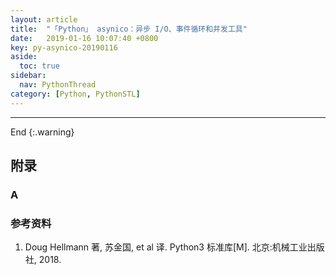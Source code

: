 ```yaml
---
layout: article
title:  "「Python」 asynico：异步 I/O、事件循环和并发工具"
date:   2019-01-16 10:07:40 +0800
key: py-asynico-20190116
aside:
  toc: true
sidebar:
  nav: PythonThread
category: [Python, PythonSTL]
---
```



-------------------  
 End
{:.warning}  



## 附录
### A

### 参考资料
1. Doug Hellmann 著, 苏金国, et al 译. Python3 标准库[M]. 北京:机械工业出版社, 2018.
